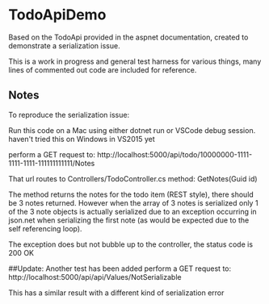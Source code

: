 # TodoApiDemo

Based on the TodoApi provided in the aspnet documentation, created to demonstrate a serialization issue.

This is a work in progress and general test harness for various things, many lines of commented out code are included for reference.

## Notes

To reproduce the serialization issue:

Run this code on a Mac using either dotnet run or VSCode debug session.
haven't tried this on Windows in VS2015 yet

perform a GET request to:
http://localhost:5000/api/todo/10000000-1111-1111-1111-111111111111/Notes

That url routes to Controllers/TodoController.cs    method: GetNotes(Guid id)

The method returns the notes for the todo item (REST style), there should be 3 notes returned.
However when the array of 3 notes is serialized only 1 of the 3 note objects is actually serialized
due to an exception occurring in json.net when serializing the first note (as would be expected due to the self referencing loop).

The exception does but not bubble up to the controller, the status code is 200 OK


##Update:
Another test has been added
perform a GET request to:
http://localhost:5000/api/api/Values/NotSerializable

This has a similar result with a different kind of serialization error
